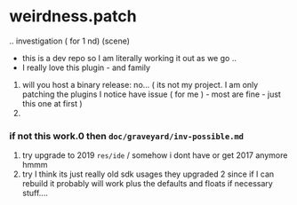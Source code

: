 # weirdness.patch
.. investigation ( for 1 nd) (scene)
- this is a dev repo so I am literally working it out as we go .. 
- I really love this plugin - and family
1. will you host a binary release: no... ( its not my project. I am only patching the plugins I notice have issue ( for me )  - most are fine - just this one at first )
2. 
### if not this work.0 then `doc/graveyard/inv-possible.md`
1. try upgrade to 2019 `res/ide` / somehow i dont have or get 2017 anymore hmmm
2. try I think its just really old sdk usages they upgraded 2 since if I can rebuild it probably will work plus the defaults and floats if necessary stuff....
